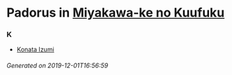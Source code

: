 # Padorus in [Miyakawa-ke no Kuufuku](https://myanimelist.net/manga/91817/Miyakawa-ke_no_Kuufuku)

### K
* [Konata Izumi](https://github.com/shadow578/Project-Padoru/blob/master/table-of-contents/characters/KonataIzumi.md)

###### Generated on 2019-12-01T16:56:59
